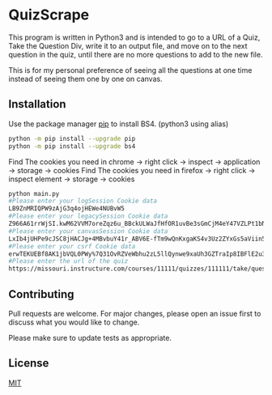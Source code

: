 # QuizScrape

This program is written in Python3 and is intended to go to a URL of a Quiz, Take the Question Div, write it to an output file, and move on to the next question in the quiz, until there are no more questions to add to the new file.

This is for my personal preference of seeing all the questions at one time instead of seeing them one by one on canvas. 


## Installation

Use the package manager [pip](https://pip.pypa.io/en/stable/) to install BS4. (python3 using alias)

```bash
python -m pip install --upgrade pip
python -m pip install --upgrade bs4
```

Find The cookies you need in chrome -> right click -> inspect -> application -> storage -> cookies
Find The cookies you need in firefox -> right click -> inspect element -> storage -> cookies

```bash
python main.py
#Please enter your logSession Cookie data
LB9ZnMRIQPW9zAjG3q4ojHEWe4NUBvW5
#Please enter your legacySession Cookie data
Z966A61rrWjSI.kwM62VVM7oreZqz6u_BBckULWaJfHfOR1uvBe3sGmCjM4eY47VZLPt1bNKAnaXPH-K7ujIXSqaFx_5.VvKkbkMlfnh9oYAUTPgSDXm4cT0Ng0mShcoGvk6VgLx7VByOPhoBEGDUS4tvLxRQ_7viYTI-fswudmmis0A5HrzcSG9tfuVfSoCUset9MQgL-XFTVK94qqpK0cbGjU_7fs_UPe4NTKsk5od8h4sgITevqIQqLdtX0gBw_EESNo2jCue_AxTZz9sCB.QxgYrfirAw.N1O.n5SN4SFlZZsffpnyq.6w92J6fG7jimVzgTkjj4F9aThp.8RFL8dHVCRNH55XbgHudMeSHxVs4kWMZwvwT.L43Q3BLY2vTACgUrDMibAQmK6u1Z_Jvzym_Kmlu.aAwOm1P_wsG9KKFaQanCh3wod_8JwFGn23kn0KtBPon0tJDEXXgQZSbu3SL-OKmZbwN8VR63wqgwBZcupHymc8leP4Wz1SpU-eOcI65cGd_.KF.QnyDHysquCh9aq98m5noj0hxJWc1cK4LG3ZY4JibWsOcYJE9R-Tck6UCwhvlGWUjcP71HF53aTB1ClGtr2xwMLB3N5CDWqrgjLa8m1EjAe4f9s3QB0J.Z_bb2VrYny33l
#Please enter your canvasSession Cookie data
LxIb4jUHPe9cJSC8jHACJg+4MBvbuY41r_ABV6E-fTm9wQnKxgaKS4v3Uz2ZYxGs5aViin5Ubr9DzF8JSRWBsoIwpNMfhGX8ZktNteybsvRL8ZhPX8ORBWLnuB-SzeHvFhQKJ8IrkzwqygTv2yG4s0DXp_uiJZPT96VlWiBx8bI5yAkCeTdu8zXfIwK8Q7KnTwoVBI3jUkEc94zv50XBOprYHnCUitAZ_exGT5hMvbXwrR8sRe1L3t2jb6fgI4OxpEdMwFAG6TfhW8hW38rtOwRp-1Ujl_GbpZU9bTj0X1zNymvnV1iUEkGQhULjU58mru5O66VHSY4RwydLQYPprxQyTW2YlZMsahbq46gkrl6elq-YnUdKx4INkJaMjK-fN9LCqbbVTlUXZah0gofDsMfN-Kh2Xpn_Hzy8NWgJB9UfhBf1tg5yE8PR7c5qw8ubhdMv8WNj56Ybq_3mIcNSIyDbGlx9nW0JP8FLxTmWcaqMJu5iXEBUwkujV0Qj6ySJrvQ4kVcffBAX09t2xkrf0s5ZHxnMjH5bsddpQRZwkRgh2_QjFjP0GtU5W1eOxCmNj7xkpzoEvN7k6yjzv0R3Ng4XG6kp_wFaNTY689W2O03Og.PW7FvvI_-GwcozKVVwZGc-bMV2E.YEPtqw
#Please enter your csrf Cookie data
erwTEKUEBf8AK1jbVQL0PWy%7Q31OvRZVeWbhu2zL5llQynwe9xaUh3GZTraIp8IBFlE2u3TmATsdjQhvN5PWiNIqm%7atrMBD1M
#Please enter the url of the quiz
https://missouri.instructure.com/courses/11111/quizzes/111111/take/questions/1111111
```

## Contributing
Pull requests are welcome. For major changes, please open an issue first to discuss what you would like to change.

Please make sure to update tests as appropriate.

## License
[MIT](https://choosealicense.com/licenses/mit/)